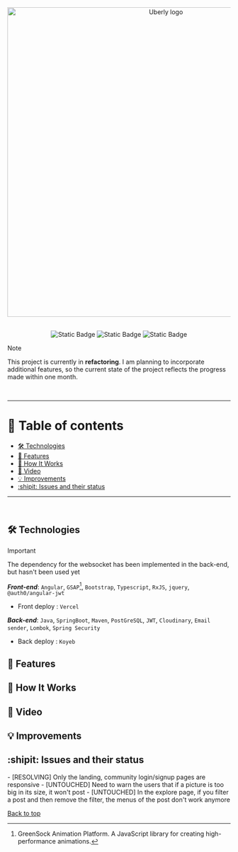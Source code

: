 <div align="center">
  
  <img src="https://github.com/Elekekic/Uberly/assets/157897660/da7c7785-97f8-4249-b7ec-abc75deb1608" alt="Uberly logo" width="700px"> 

<br>

<br> 

   ![Static Badge](https://img.shields.io/badge/Deployed-%23FC7E0F?logo=Vercel&label=Vercel&labelColor=%23000000)  ![Static Badge](https://img.shields.io/badge/Deployed-%23F5E7C6?logo=Koyeb&label=Koyeb&labelColor=%23000000) ![Static Badge](https://img.shields.io/badge/Refactoring-%23FAF3E1?logo=htmx&label=code&labelColor=black)

</div>

> [!NOTE]
> This project is currently in **refactoring**. I am planning to incorporate additional features, so the current state of the project reflects the progress made within one month.

<br>

---

<h1 id="table-of-contents"> 🧾 Table of contents </h1> 

- [🛠 Technologies](#technologies)  
- [🧩 Features](#features)  
- [📝 How It Works](#how-it-works)  
- [📂 Video](#video)  
- [💡 Improvements](#improvements)  
- [:shipit: Issues and their status](#issues-and-their-status)  

---

<br>

<h2 id="technologies">🛠️ Technologies</h2>

> [!IMPORTANT]
> The dependency for the websocket has been implemented in the back-end, but hasn't been used yet

_**Front-end**_: `Angular`, `GSAP`[^1], `Bootstrap`, `Typescript`, `RxJS`, `jquery`, `@auth0/angular-jwt`  
- Front deploy : `Vercel`

_**Back-end**_: `Java`, `SpringBoot`, `Maven`, `PostGreSQL`, `JWT`, `Cloudinary`, `Email sender`, `Lombok`, `Spring Security`  
- Back deploy : `Koyeb`  

<h2 id="features">🧩 Features</h2>

<h2 id="how-it-works">📝 How It Works</h2>

<h2 id="video">📂 Video</h2>

<h2 id="improvements">💡 Improvements</h2>

<h2 id="issues-and-their-status">:shipit: Issues and their status</h2>
- [RESOLVING] Only the landing, community login/signup pages are responsive
- [UNTOUCHED] Need to warn the users that if a picture is too big in its size, it won't post
- [UNTOUCHED] In the explore page, if you filter a post and then remove the filter, the menus of the post don't work anymore 

[Back to top](#table-of-contents)

[^1]: GreenSock Animation Platform. A JavaScript library for creating high-performance animations.
